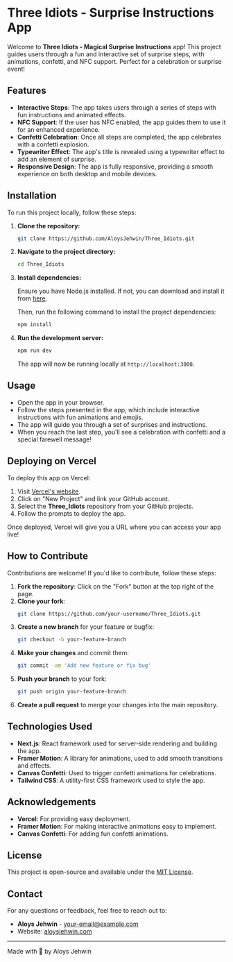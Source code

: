 # Three Idiots - Surprise Instructions App

Welcome to **Three Idiots - Magical Surprise Instructions** app! This project guides users through a fun and interactive set of surprise steps, with animations, confetti, and NFC support. Perfect for a celebration or surprise event!

## Features

- **Interactive Steps**: The app takes users through a series of steps with fun instructions and animated effects.
- **NFC Support**: If the user has NFC enabled, the app guides them to use it for an enhanced experience.
- **Confetti Celebration**: Once all steps are completed, the app celebrates with a confetti explosion.
- **Typewriter Effect**: The app's title is revealed using a typewriter effect to add an element of surprise.
- **Responsive Design**: The app is fully responsive, providing a smooth experience on both desktop and mobile devices.

## Installation

To run this project locally, follow these steps:

1. **Clone the repository:**

    ```bash
    git clone https://github.com/AloysJehwin/Three_Idiots.git
    ```

2. **Navigate to the project directory:**

    ```bash
    cd Three_Idiots
    ```

3. **Install dependencies:**

    Ensure you have Node.js installed. If not, you can download and install it from [here](https://nodejs.org/).

    Then, run the following command to install the project dependencies:

    ```bash
    npm install
    ```

4. **Run the development server:**

    ```bash
    npm run dev
    ```

    The app will now be running locally at `http://localhost:3000`.

## Usage

- Open the app in your browser.
- Follow the steps presented in the app, which include interactive instructions with fun animations and emojis.
- The app will guide you through a set of surprises and instructions.
- When you reach the last step, you’ll see a celebration with confetti and a special farewell message!

## Deploying on Vercel

To deploy this app on Vercel:

1. Visit [Vercel's website](https://vercel.com/).
2. Click on "New Project" and link your GitHub account.
3. Select the **Three_Idiots** repository from your GitHub projects.
4. Follow the prompts to deploy the app.

Once deployed, Vercel will give you a URL where you can access your app live!

## How to Contribute

Contributions are welcome! If you'd like to contribute, follow these steps:

1. **Fork the repository**: Click on the "Fork" button at the top right of the page.
2. **Clone your fork**:
    ```bash
    git clone https://github.com/your-username/Three_Idiots.git
    ```
3. **Create a new branch** for your feature or bugfix:
    ```bash
    git checkout -b your-feature-branch
    ```
4. **Make your changes** and commit them:
    ```bash
    git commit -am 'Add new feature or fix bug'
    ```
5. **Push your branch** to your fork:
    ```bash
    git push origin your-feature-branch
    ```
6. **Create a pull request** to merge your changes into the main repository.

## Technologies Used

- **Next.js**: React framework used for server-side rendering and building the app.
- **Framer Motion**: A library for animations, used to add smooth transitions and effects.
- **Canvas Confetti**: Used to trigger confetti animations for celebrations.
- **Tailwind CSS**: A utility-first CSS framework used to style the app.

## Acknowledgements

- **Vercel**: For providing easy deployment.
- **Framer Motion**: For making interactive animations easy to implement.
- **Canvas Confetti**: For adding fun confetti animations.

## License

This project is open-source and available under the [MIT License](LICENSE).

## Contact

For any questions or feedback, feel free to reach out to:

- **Aloys Jehwin** - [your-email@example.com](mailto:your-email@example.com)
- Website: [aloysjehwin.com](https://aloysjehwin.com)

---

Made with 💖 by Aloys Jehwin
